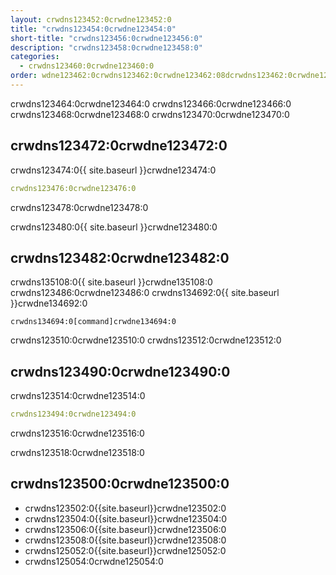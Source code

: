 ```yaml
---
layout: crwdns123452:0crwdne123452:0
title: "crwdns123454:0crwdne123454:0"
short-title: "crwdns123456:0crwdne123456:0"
description: "crwdns123458:0crwdne123458:0"
categories:
  - crwdns123460:0crwdne123460:0
order: wdne123462:0crwdns123462:0crwdne123462:08dcrwdns123462:0crwdne123462:077.48587298crwdns123462:0crwdne123462:0
---
```

crwdns123464:0crwdne123464:0 crwdns123466:0crwdne123466:0 crwdns123468:0crwdne123468:0 crwdns123470:0crwdne123470:0

## crwdns123472:0crwdne123472:0

crwdns123474:0{{ site.baseurl }}crwdne123474:0

```yaml
crwdns123476:0crwdne123476:0
```

crwdns123478:0crwdne123478:0

crwdns123480:0{{ site.baseurl }}crwdne123480:0

## crwdns123482:0crwdne123482:0

crwdns135108:0{{ site.baseurl }}crwdne135108:0 crwdns123486:0crwdne123486:0 crwdns134692:0{{ site.baseurl }}crwdne134692:0

    crwdns134694:0[command]crwdne134694:0
    

crwdns123510:0crwdne123510:0 crwdns123512:0crwdne123512:0

## crwdns123490:0crwdne123490:0

crwdns123514:0crwdne123514:0

```yaml
crwdns123494:0crwdne123494:0
```

crwdns123516:0crwdne123516:0

crwdns123518:0crwdne123518:0

## crwdns123500:0crwdne123500:0

- crwdns123502:0{{site.baseurl}}crwdne123502:0
- crwdns123504:0{{site.baseurl}}crwdne123504:0
- crwdns123506:0{{site.baseurl}}crwdne123506:0
- crwdns123508:0{{site.baseurl}}crwdne123508:0
- crwdns125052:0{{site.baseurl}}crwdne125052:0
- crwdns125054:0crwdne125054:0